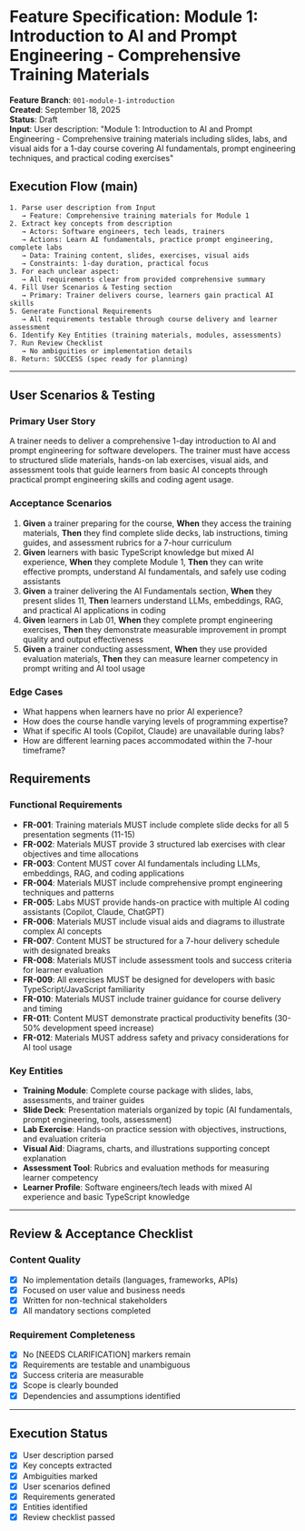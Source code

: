 # Feature Specification: Module 1: Introduction to AI and Prompt Engineering - Comprehensive Training Materials

**Feature Branch**: `001-module-1-introduction`  
**Created**: September 18, 2025  
**Status**: Draft  
**Input**: User description: "Module 1: Introduction to AI and Prompt Engineering - Comprehensive training materials including slides, labs, and visual aids for a 1-day course covering AI fundamentals, prompt engineering techniques, and practical coding exercises"

## Execution Flow (main)
```
1. Parse user description from Input
   → Feature: Comprehensive training materials for Module 1
2. Extract key concepts from description
   → Actors: Software engineers, tech leads, trainers
   → Actions: Learn AI fundamentals, practice prompt engineering, complete labs
   → Data: Training content, slides, exercises, visual aids
   → Constraints: 1-day duration, practical focus
3. For each unclear aspect:
   → All requirements clear from provided comprehensive summary
4. Fill User Scenarios & Testing section
   → Primary: Trainer delivers course, learners gain practical AI skills
5. Generate Functional Requirements
   → All requirements testable through course delivery and learner assessment
6. Identify Key Entities (training materials, modules, assessments)
7. Run Review Checklist
   → No ambiguities or implementation details
8. Return: SUCCESS (spec ready for planning)
```

---

## User Scenarios & Testing

### Primary User Story
A trainer needs to deliver a comprehensive 1-day introduction to AI and prompt engineering for software developers. The trainer must have access to structured slide materials, hands-on lab exercises, visual aids, and assessment tools that guide learners from basic AI concepts through practical prompt engineering skills and coding agent usage.

### Acceptance Scenarios
1. **Given** a trainer preparing for the course, **When** they access the training materials, **Then** they find complete slide decks, lab instructions, timing guides, and assessment rubrics for a 7-hour curriculum
2. **Given** learners with basic TypeScript knowledge but mixed AI experience, **When** they complete Module 1, **Then** they can write effective prompts, understand AI fundamentals, and safely use coding assistants
3. **Given** a trainer delivering the AI Fundamentals section, **When** they present slides 11, **Then** learners understand LLMs, embeddings, RAG, and practical AI applications in coding
4. **Given** learners in Lab 01, **When** they complete prompt engineering exercises, **Then** they demonstrate measurable improvement in prompt quality and output effectiveness
5. **Given** a trainer conducting assessment, **When** they use provided evaluation materials, **Then** they can measure learner competency in prompt writing and AI tool usage

### Edge Cases
- What happens when learners have no prior AI experience?
- How does the course handle varying levels of programming expertise?
- What if specific AI tools (Copilot, Claude) are unavailable during labs?
- How are different learning paces accommodated within the 7-hour timeframe?

## Requirements

### Functional Requirements
- **FR-001**: Training materials MUST include complete slide decks for all 5 presentation segments (11-15)
- **FR-002**: Materials MUST provide 3 structured lab exercises with clear objectives and time allocations
- **FR-003**: Content MUST cover AI fundamentals including LLMs, embeddings, RAG, and coding applications
- **FR-004**: Materials MUST include comprehensive prompt engineering techniques and patterns
- **FR-005**: Labs MUST provide hands-on practice with multiple AI coding assistants (Copilot, Claude, ChatGPT)
- **FR-006**: Materials MUST include visual aids and diagrams to illustrate complex AI concepts
- **FR-007**: Content MUST be structured for a 7-hour delivery schedule with designated breaks
- **FR-008**: Materials MUST include assessment tools and success criteria for learner evaluation
- **FR-009**: All exercises MUST be designed for developers with basic TypeScript/JavaScript familiarity
- **FR-010**: Materials MUST include trainer guidance for course delivery and timing
- **FR-011**: Content MUST demonstrate practical productivity benefits (30-50% development speed increase)
- **FR-012**: Materials MUST address safety and privacy considerations for AI tool usage

### Key Entities
- **Training Module**: Complete course package with slides, labs, assessments, and trainer guides
- **Slide Deck**: Presentation materials organized by topic (AI fundamentals, prompt engineering, tools, assessment)
- **Lab Exercise**: Hands-on practice session with objectives, instructions, and evaluation criteria
- **Visual Aid**: Diagrams, charts, and illustrations supporting concept explanation
- **Assessment Tool**: Rubrics and evaluation methods for measuring learner competency
- **Learner Profile**: Software engineers/tech leads with mixed AI experience and basic TypeScript knowledge

---

## Review & Acceptance Checklist

### Content Quality
- [x] No implementation details (languages, frameworks, APIs)
- [x] Focused on user value and business needs
- [x] Written for non-technical stakeholders
- [x] All mandatory sections completed

### Requirement Completeness
- [x] No [NEEDS CLARIFICATION] markers remain
- [x] Requirements are testable and unambiguous  
- [x] Success criteria are measurable
- [x] Scope is clearly bounded
- [x] Dependencies and assumptions identified

---

## Execution Status

- [x] User description parsed
- [x] Key concepts extracted
- [x] Ambiguities marked
- [x] User scenarios defined
- [x] Requirements generated
- [x] Entities identified
- [x] Review checklist passed
